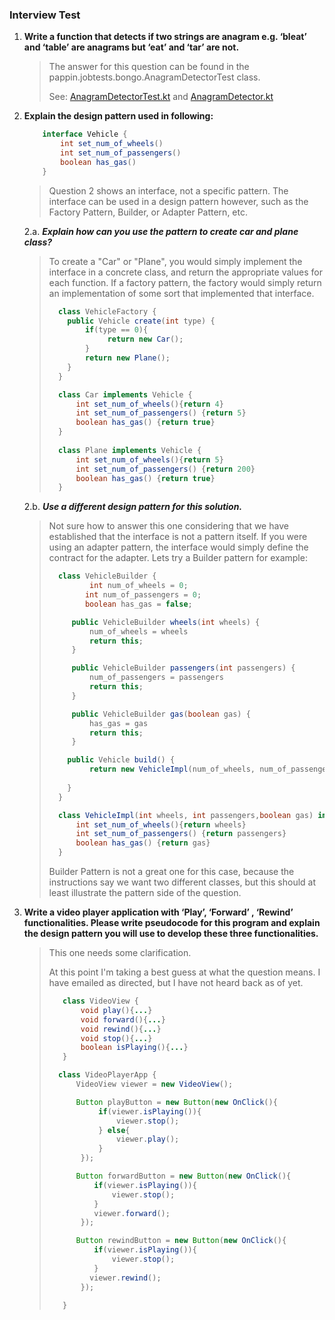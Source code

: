 ### Interview Test


1. __Write a function that detects if two strings are anagram e.g. ‘bleat’ and ‘table’ are anagrams but ‘eat’ and ‘tar’ are not.__

    > The answer for this question can be found in the pappin.jobtests.bongo.AnagramDetectorTest class.
    >
    > See: [AnagramDetectorTest.kt](https://github.com/bpappin/tests-bongo/blob/master/app/src/test/java/pappin/jobtests/bongo/AnagramDetectorTest.kt) and
    > [AnagramDetector.kt](https://github.com/bpappin/tests-bongo/blob/master/app/src/main/java/pappin/jobtests/bongo/AnagramDetector.kt)
    
    
2.  __Explain the design pattern used in following:__
    ```java
        interface Vehicle {
            int set_num_of_wheels()
            int set_num_of_passengers()
            boolean has_gas() 
        }
    ```
    > Question 2 shows an interface, not a specific pattern. The interface can be used in a design pattern however, 
    > such as the Factory Pattern, Builder, or Adapter Pattern, etc.
    >
    
    2.a. __*Explain how can you use the pattern to create car and plane class?*__
     
    > To create a "Car" or "Plane", you would simply implement the interface in a concrete class, 
    > and return the appropriate values for each function. 
    > If a factory pattern, the factory would simply return an implementation of some sort that implemented that interface.
    >   ```Java
    >     class VehicleFactory {
    >       public Vehicle create(int type) {
    >           if(type == 0){ 
    >                return new Car();
    >           }
    >           return new Plane();
    >       }
    >     }
    >
    >     class Car implements Vehicle {
    >         int set_num_of_wheels(){return 4}
    >         int set_num_of_passengers() {return 5}
    >         boolean has_gas() {return true}
    >     }
    >     
    >     class Plane implements Vehicle {
    >         int set_num_of_wheels(){return 5}
    >         int set_num_of_passengers() {return 200}
    >         boolean has_gas() {return true}
    >     }
    >   ```  
    
    2.b. __*Use a different design pattern for this solution.*__
    
    > Not sure how to answer this one considering that we have established that the interface is not a pattern itself. 
    > If you were using an adapter pattern, the interface would simply define the contract for the adapter. 
    > Lets try a Builder pattern for example:
    >   ```Java
    >     class VehicleBuilder {
    >            int num_of_wheels = 0;
    >           int num_of_passengers = 0;
    >           boolean has_gas = false;
    >
    >        public VehicleBuilder wheels(int wheels) {
    >            num_of_wheels = wheels
    >            return this;
    >        }
    >
    >        public VehicleBuilder passengers(int passengers) {
    >            num_of_passengers = passengers
    >            return this;
    >        }
    >
    >        public VehicleBuilder gas(boolean gas) {
    >            has_gas = gas
    >            return this;
    >        }
    >
    >       public Vehicle build() {
    >            return new VehicleImpl(num_of_wheels, num_of_passengers, has_gas);
    >           
    >       }
    >     }
    >
    >     class VehicleImpl(int wheels, int passengers,boolean gas) implements Vehicle {
    >         int set_num_of_wheels(){return wheels}
    >         int set_num_of_passengers() {return passengers}
    >         boolean has_gas() {return gas}
    >     }
    >   ```  
    > Builder Pattern is not a great one for this case, because the instructions say we want two different classes, 
    > but this should at least illustrate the pattern side of the question.


3. __Write a video player application with ‘Play’, ‘Forward’ , ‘Rewind’ functionalities. Please write pseudocode for this program and explain the design pattern you will use to develop these three functionalities.__

    > This one needs some clarification. 
    >
    > At this point I'm taking a best guess at what the question means. I have emailed as directed, but I have not heard back as of yet.
    > ```java
    >    class VideoView {
    >        void play(){...}
    >        void forward(){...}
    >        void rewind(){...}
    >        void stop(){...}
    >        boolean isPlaying(){...}
    >    }
    >
    >   class VideoPlayerApp {
    >       VideoView viewer = new VideoView();
    >
    >       Button playButton = new Button(new OnClick(){
    >            if(viewer.isPlaying()){
    >                viewer.stop();
    >            } else{
    >                viewer.play();
    >            }
    >        });
    >
    >       Button forwardButton = new Button(new OnClick(){
    >           if(viewer.isPlaying()){
    >               viewer.stop();
    >           }
    >           viewer.forward();
    >        });
    >
    >       Button rewindButton = new Button(new OnClick(){
    >           if(viewer.isPlaying()){
    >               viewer.stop();
    >           }
    >          viewer.rewind();
    >        });
    >
    >    }
    > ``` 
